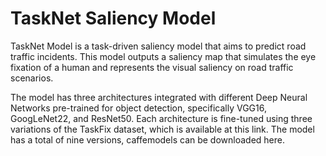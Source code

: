 # TaskNet Saliency Model
TaskNet Model is a task-driven saliency model that aims to predict road traffic incidents. This model outputs a saliency map that simulates the eye fixation of a human and represents the visual saliency on road traffic scenarios. 

The model has three architectures integrated with different Deep Neural Networks pre-trained for object detection, specifically VGG16, GoogLeNet22, and ResNet50. Each architecture is fine-tuned using three variations of the TaskFix dataset, which is available at this link. The model has a total of nine versions, caffemodels can be downloaded here.
